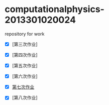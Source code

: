 # computationalphysics-2013301020024
repository for work
- [x] [第三次作业]
- [x] [第四次作业]
- [x] [第五次作业]
- [x] [第六次作业]
- [x] [第七次作业](https://www.zybuluo.com/X-blossom/note/363716)

- [x] [第八次作业]
